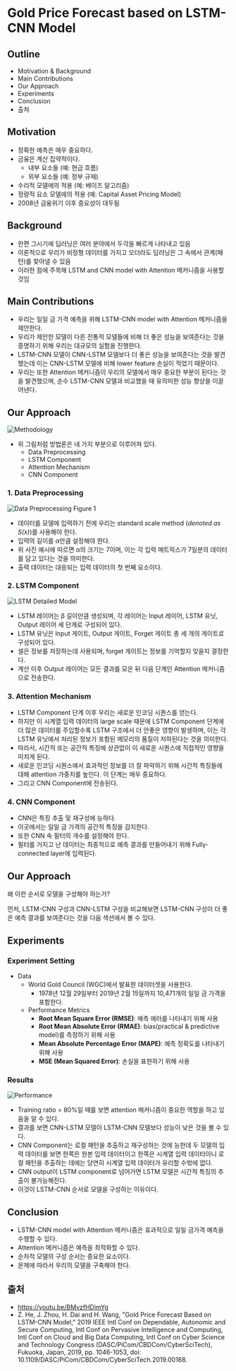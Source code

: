 # Gold Price Forecast based on LSTM-CNN Model


## Outline

- Motivation & Background
- Main Contributions
- Our Approach
- Experiments
- Conclusion
- 출처


## Motivation

- 정확한 예측은 매우 중요하다.
- 금융은 계산 집약적이다.
    - 내부 요소들 (예: 현금 흐름)
    - 외부 요소들 (예: 정부 규제)
- 수리적 모델에의 적용 (예: 베이즈 알고리즘)
- 정량적 요소 모델에의 적용 (예: Capital Asset Pricing Model)
- 2008년 금융위기 이후 중요성이 대두됨


## Background

- 한편 그시기에 딥러닝은 여러 분야에서 두각을 빠르게 나타내고 있음
- 이론적으로 우리가 비정형 데이터를 가지고 오더라도 딥러닝은 그 속에서 관계(패턴)를 찾아낼 수 있음
- 이러한 점에 주목해 LSTM and CNN model with Attention 메커니즘을 사용할 것임


## Main Contributions

- 우리는 일일 금 가격 예측을 위해 LSTM-CNN model with Attention 메커니즘을 제안한다.
- 우리가 제안한 모델이 다른 전통적 모델들에 비해 더 좋은 성능을 보여준다는 것을 증명하기 위해 우리는 대규모의 실험을 진행한다.
- LSTM-CNN 모델이 CNN-LSTM 모델보다 더 좋은 성능을 보여준다는 것을 발견했는데 이는 CNN-LSTM 모델에 비해 lower feature 손실이 적었기 때문이다.
- 우리는 또한 Attention 메커니즘이 우리의 모델에서 매우 중요한 부분이 된다는 것을 발견했으며, 순수 LSTM-CNN 모델과 비교했을 때 유의미한 성능 향상을 이끌어낸다.


## Our Approach

![Methodology](./figures/methodology.png)

- 위 그림처럼 방법론은 네 가지 부분으로 이루어져 있다.
    - Data Preprocessing
    - LSTM Component
    - Attention Mechanism
    - CNN Component

### 1. Data Preprocessing

![Data Preprocessing Figure 1](./figures/data-preprocessing-figure1.png)

- 데이터를 모델에 입력하기 전에 우리는 standard scale method (*denoted as S(x)*)를 사용해야 한다.
- 입력의 길이를 α만큼 설정해야 한다.
- 위 사진 예시에 따르면 α의 크기는 7이며, 이는 각 입력 매트릭스가 7일분의 데이터를 담고 있다는 것을 의미한다.
- 출력 데이터는 대응되는 입력 데이터의 첫 번째 요소이다.

### 2. LSTM Component

![LSTM Detailed Model](./figures/lstm-detailed-model.png)

- LSTM 레이어는 β 길이만큼 생성되며, 각 레이어는 Input 레이어, LSTM 유닛, Output 레이어 세 단계로 구성되어 있다.
- LSTM 유닛은 Input 게이트, Output 게이트, Forget 게이트 총 세 개의 게이트로 구성되어 있다.
- 셀은 정보를 저장하는데 사용되며, forget 게이트는 정보를 기억할지 잊을지 결정한다.
- 계산 이후 Output 레이어는 모든 결과를 모은 뒤 다음 단계인 Attention 메커니즘으로 전송한다.

### 3. Attention Mechanism

- LSTM Component 단계 이후 우리는 새로운 인코딩 시퀀스를 얻는다.
- 하지만 이 시계열 입력 데이터의 large scale 때문에 LSTM Component 단계에 더 많은 데이터를 주입할수록 LSTM 구조에서 더 안좋은 영향이 발생하며, 이는 각 LSTM 유닛에서 처리된 정보가 포함된 메모리의 품질이 저하된다는 것을 의미한다.
- 따라서, 시간적 또는 공간적 특징에 상관없이 이 새로운 시퀀스에 직접적인 영향을 미치게 된다.
- 새로운 인코딩 시퀀스에서 효과적인 정보를 더 잘 파악하기 위해 시간적 특징들에 대해 attention 가중치를 높인다. 이 단계는 매우 중요하다.
- 그리고 CNN Component에 전송된다.

### 4. CNN Component

- CNN은 특징 추출 및 재구성에 능하다.
- 이곳에서는 일일 금 가격의 공간적 특징을 감지한다.
- 또한 CNN 속 필터의 개수를 설정해야 한다.
- 필터를 거지고 난 데이터는 최종적으로 예측 결과를 만들어내기 위해 Fully-connected layer에 입력된다.


## Our Approach

왜 이런 순서로 모델을 구성해야 하는가?

먼저, LSTM-CNN 구성과 CNN-LSTM 구성을 비교해보면 LSTM-CNN 구성이 더 좋은 예측 결과를 보여준다는 것을 다음 섹션에서 볼 수 있다.


## Experiments

### Experiment Setting

- Data
    - World Gold Council (WGC)에서 발표한 데이터셋을 사용한다.
        - 1978년 12월 29일부터 2019년 2월 15일까지 10,471개의 일일 금 가격을 포함한다.
    - Performance Metrics
        - **Root Mean Square Error (RMSE)**: 예측 에러를 나타내기 위해 사용
        - **Root Mean Absolute Error (RMAE)**: bias(practical & predictive model)를 측정하기 위해 사용
        - **Mean Absolute Percentage Error (MAPE)**: 예측 정확도를 나타내기 위해 사용
        - **MSE (Mean Squared Error)**: 손실을 표현하기 위해 사용

### Results

![Performance](./figures/performance.png)

- Training ratio = 80%일 때를 보면 attention 메커니즘이 중요한 역할을 하고 있음을 알 수 있다.
- 결과를 보면 CNN-LSTM 모델이 LSTM-CNN 모델보다 성능이 낮은 것을 볼 수 있다.
- CNN Component는 로컬 패턴을 추출하고 재구성하는 것에 능한데 두 모델의 입력 데이터를 보면 한쪽은 원본 입력 데이터이고 한쪽은 시계열 입력 데이터이니 로컬 패턴을 추출하는 데에는 당연히 시계열 입력 데이터가 유리할 수밖에 없다.
- CNN output이 LSTM component로 넘어가면 LSTM 모델은 시간적 특징의 추출이 불가능해진다.
- 이것이 LSTM-CNN 순서로 모델을 구성하는 이유이다.


## Conclusion

- LSTM-CNN model with Attention 메커니즘은 효과적으로 일일 금가격 예측을 수행할 수 있다.
- Attention 메커니즘은 예측을 최적화할 수 있다.
- 순차적 모델의 구성 순서는 중요한 요소이다.
- 문제에 따라서 우리의 모델을 구축해야 한다.


## 출처

- https://youtu.be/BMvzfHDimYg
- Z. He, J. Zhou, H. Dai and H. Wang, "Gold Price Forecast Based on LSTM-CNN Model," 2019 IEEE Intl Conf on Dependable, Autonomic and Secure Computing, Intl Conf on Pervasive Intelligence and Computing, Intl Conf on Cloud and Big Data Computing, Intl Conf on Cyber Science and Technology Congress (DASC/PiCom/CBDCom/CyberSciTech), Fukuoka, Japan, 2019, pp. 1046-1053, doi: 10.1109/DASC/PiCom/CBDCom/CyberSciTech.2019.00188.
